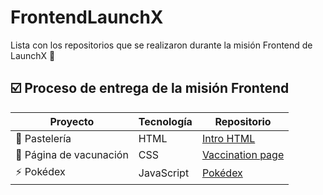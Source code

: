 # FrontendLaunchX
Lista con los repositorios que se realizaron durante la misión Frontend de LaunchX 🚀

## ☑️ Proceso de entrega de la misión Frontend 

|Proyecto|Tecnología|Repositorio|
|--------|--------|---------|
|🎂 Pastelería|HTML|[Intro HTML](https://github.com/FelFT/HTMLFrontendLaunchX "Intro HTML")|
|💉 Página de vacunación|CSS|[Vaccination page](https://github.com/FelFT/vaccination-page "Vaccination page")|
|⚡ Pokédex|JavaScript|[Pokédex](https://github.com/FelFT/pokedex "Pokédex")|
